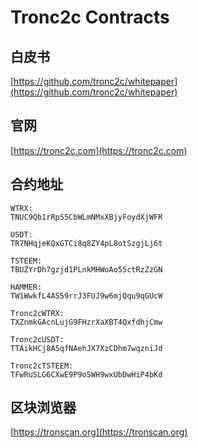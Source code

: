 # Tronc2c Contracts

## 白皮书
[https://github.com/tronc2c/whitepaper](https://github.com/tronc2c/whitepaper)

## 官网
[https://tronc2c.com](https://tronc2c.com)

## 合约地址
```
WTRX: 
TNUC9Qb1rRpS5CbWLmNMxXBjyFoydXjWFR

USDT: 
TR7NHqjeKQxGTCi8q8ZY4pL8otSzgjLj6t

TSTEEM: 
TBUZYrDh7gzjd1PLnkMHWoAo55ctRzZzGN

HAMMER:
TW1WwkfL4AS59rrJ3FUJ9w6mjQqu9qGUcW

Tronc2cWTRX:
TXZnmkGAcnLujG9FHzrXaXBT4QxfdhjCmw

Tronc2cUSDT:
TTAikHCj8A5qfNAehJX7XzCDhm7wqzniJd

Tronc2cTSTEEM:
TFwRuSLG6CXwE9P9oSWH9wxUbDwHiP4bKd
```

## 区块浏览器
[https://tronscan.org](https://tronscan.org)




